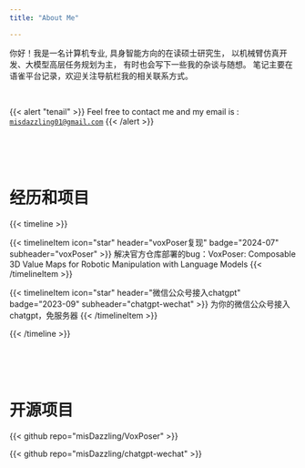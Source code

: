 ```yaml
---
title: "About Me"

---
```



你好！我是一名计算机专业, 具身智能方向的在读硕士研究生，
以机械臂仿真开发、大模型高层任务规划为主，
有时也会写下一些我的杂谈与随想。
笔记主要在语雀平台记录，欢迎关注导航栏我的相关联系方式。
  
<br>


{{< alert "tenail" >}}
Feel free to contact me and my email is : <code>misdazzling01@gmail.com</code> 
{{< /alert >}}






<br>
<br>
<br>



# 经历和项目
{{< timeline >}}


{{< timelineItem icon="star" header="voxPoser复现" badge="2024-07" subheader="voxPoser" >}}
解决官方仓库部署的bug：VoxPoser: Composable 3D Value Maps for Robotic Manipulation with Language Models
{{< /timelineItem >}}

{{< timelineItem icon="star" header="微信公众号接入chatgpt" badge="2023-09" subheader="chatgpt-wechat" >}}
为你的微信公众号接入chatgpt，免服务器
{{< /timelineItem >}}






{{< /timeline >}}
  

<br>
<br>
<br>

# 开源项目

{{< github repo="misDazzling/VoxPoser" >}}

{{< github repo="misDazzling/chatgpt-wechat" >}}
